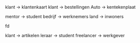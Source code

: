 <!-- ONE TO ONE -->
klant -> klantenkaart
klant -> bestellingen
Auto -> kentekenplaat




<!-- ONE TO MANY -->
mentor -> student
bedrijf -> werknemers
land -> inwoners


fd

<!-- MANY TO MANY -->
klant -> artikelen
leraar -> student
freelancer -> werkgever